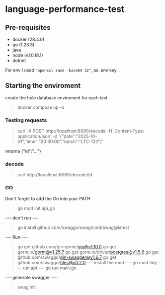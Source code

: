 # language-performance-test

## Pre-requisites

- docker (28.4.0)
- go (1.23.3)
- java
- node (v20.18.1)
- dotnet

For env I used `"openssl rand -base64 32"`, as .env key

## Starting the enviroment

create the hole database enviroment for each test

> docker compose up -d

### Testing requests

> curl -X POST http://localhost:8080/encode -H 'Content-Type: application/json' -d '{"date":"2025-10-01","time":"20:30:00","batch":"LTC-123"}'

retorna {"id":"..."}

### decode
>
> curl http://localhost:8080/decode/id

### GO

Don't forget to add the Go into your PATH

> go mod init api_go

--- don't run ---
> go install github.com/swaggo/swag/cmd/swag@latest

--- Run ---
> go get github.com/gin-gonic/gin@v1.10.0
> go get gorm.io/gorm@v1.25.7
> go get gorm.io/driver/postgres@v1.5.9
> go get github.com/swaggo/gin-swagger@v1.6.7
> go get github.com/swaggo/files@v0.2.0
--- install the mod ---
> go mod tidy
--- run api ---
> go run main.go

--- generate swagger ---
> swag init
